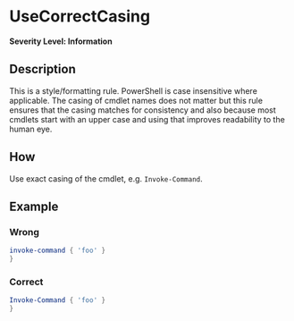 # UseCorrectCasing

**Severity Level: Information**

## Description

This is a style/formatting rule. PowerShell is case insensitive where applicable. The casing of cmdlet names does not matter but this rule ensures that the casing matches for consistency and also because most cmdlets start with an upper case and using that improves readability to the human eye.

## How

Use exact casing of the cmdlet, e.g. `Invoke-Command`.

## Example

### Wrong

``` PowerShell
invoke-command { 'foo' }
}
```

### Correct

``` PowerShell
Invoke-Command { 'foo' }
}
```
